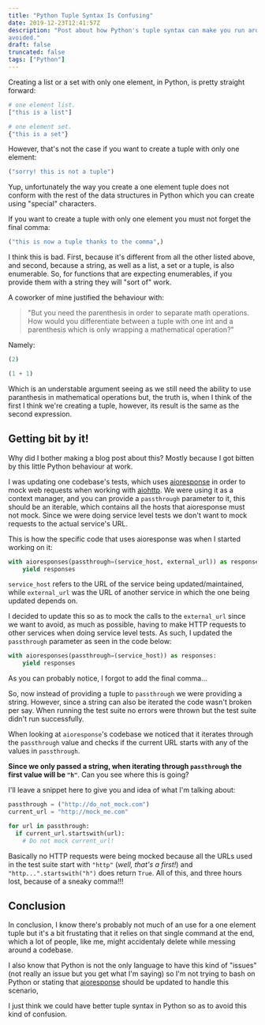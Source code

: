 ```yaml
---
title: "Python Tuple Syntax Is Confusing"
date: 2019-12-23T12:41:57Z
description: "Post about how Python's tuple syntax can make you run around trying to fix bugs that are easily
avoided."
draft: false
truncated: false
tags: ["Python"]
---
```


Creating a list or a set with only one element, in Python, is pretty straight forward:

```python
# one element list.
["this is a list"]

# one element set.
{"this is a set"}
```

However, that's not the case if you want to create a tuple with only one element:

```python
("sorry! this is not a tuple")
```

Yup, unfortunately the way you create a one element tuple does not conform with
the rest of the data structures in Python which you can create using "special" characters.

If you want to create a tuple with only one element you must not forget the
final comma:

```python
("this is now a tuple thanks to the comma",)
```

I think this is bad. First, because it's different from all the other listed above, and second,
because a string, as well as a list, a set or a tuple, is also enumerable. So, for functions that
are expecting enumerables, if you provide them with a string they will "sort of" work.

A coworker of mine justified the behaviour with:

> "But you need the parenthesis in order to separate math operations.
> How would you differentiate between a tuple with one int and a parenthesis which is only
> wrapping a mathematical operation?"

Namely:

```python
(2)

(1 + 1)
```

Which is an understable argument seeing as we still need the ability to use paranthesis in
mathematical operations but, the truth is, when I think of the first I think we're creating a tuple,
however, its result is the same as the second expression.

## Getting bit by it!

Why did I bother making a blog post about this? Mostly because I got bitten by this little Python
behaviour at work.

I was updating one codebase's tests, which uses
[aioresponse](https://github.com/pnuckowski/aioresponses) in order to mock web requests when
working with [aiohttp](https://aiohttp.readthedocs.io/en/stable/).  We were using it as a context
manager, and you can provide a `passthrough` parameter to it, this should be an iterable, which
contains all the hosts that aioresponse must not mock. Since we were doing service level tests we
don't want to mock requests to the actual service's URL.

This is how the specific code that uses aioresponse was when I started working on it:

```python
with aioresponses(passthrough=(service_host, external_url)) as responses:
    yield responses
```

`service_host` refers to the URL of the service being updated/maintained, while `external_url` was
the URL of another service in which the one being updated depends on.

I decided to update this so as to mock the calls to the `external_url` since we want to avoid,
as much as possible, having to make HTTP requests to other services when doing service level tests.
As such, I updated the `passthrough` parameter as seen in the code below:

```python
with aioresponses(passthrough=(service_host)) as responses:
    yield responses
```

As you can probably notice, I forgot to add the final comma...

So, now instead of providing a tuple to `passthrough` we were providing a string. However, since a
string can also be iterated the code wasn't broken per say.  When running the test suite no errors
were thrown but the test suite didn't run successfully.

When looking at `aioresponse`'s codebase we noticed that it iterates through the `passthrough` value
and checks if the current URL starts with any of the values in `passthrough`.

**Since we only passed a string, when iterating through `passthrough` the first value will be
`"h"`**. Can you see where this is going?

I'll leave a snippet here to give you and idea of what I'm talking about:

```python
passthrough = ("http://do_not_mock.com")
current_url = "http://mock_me.com"

for url in passthrough:
  if current_url.startswith(url):
    # Do not mock current_url!
```

Basically no HTTP requests were being mocked because all the URLs used in the test suite start with
`"http"` (_well, that's a first!_) and `"http...".startswith("h")` does return `True`. All of this,
and three hours lost, because of a sneaky comma!!!


## Conclusion

In conclusion, I know there's probably not much of an use for a one element tuple but it's a bit
frustating that it relies on that single command at the end, which a lot of people, like me,
might accidentaly delete while messing around a codebase.

I also know that Python is not the only language to have this kind of "issues" (not really an issue
  but you get what I'm saying) so I'm not trying to bash on Python or stating that
  [aioresponse](https://github.com/pnuckowski/aioresponses) should be updated to handle this scenario,

I just think we could have better tuple syntax in Python so as to avoid this kind of confusion.

